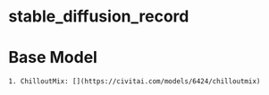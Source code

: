 # stable_diffusion_record


# Base Model
    
    1. ChilloutMix: [](https://civitai.com/models/6424/chilloutmix)